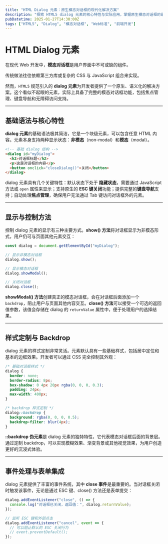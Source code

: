 ```yaml
---
title: "HTML Dialog 元素：原生模态对话框的现代化解决方案"
description: "探索 HTML5 dialog 元素的核心特性与实际应用，掌握原生模态对话框的最佳实践，替代传统 JavaScript 弹窗库的轻量级解决方案。"
pubDatetime: 2025-01-27T14:30:00Z
tags: ["HTML5", "Dialog", "模态对话框", "Web标准", "前端开发"]
---
```


# HTML Dialog 元素

在现代 Web 开发中，**模态对话框**是用户界面中不可或缺的组件。

传统做法往往依赖第三方库或复杂的 CSS 与 JavaScript 组合来实现。

然而，`HTML5` 规范引入的 **dialog 元素**为开发者提供了一个原生、语义化的解决方案。这个看似不起眼的元素，实际上具备了完整的模态对话框功能，包括焦点管理、键盘导航和无障碍访问支持。

---

## 基础语法与核心特性

**dialog 元素**的基础语法极其简洁，它是一个块级元素，可以包含任意 HTML 内容。元素本身支持两种显示状态：**非模态**（non-modal）和**模态**（modal）。

```html
<!-- 基础 dialog 结构 -->
<dialog id="myDialog">
  <h2>对话框标题</h2>
  <p>这是对话框的内容</p>
  <button onclick="closeDialog()">关闭</button>
</dialog>
```

dialog 元素具有几个关键特性：默认状态下处于 **隐藏状态**，需要通过 JavaScript 方法或 `open` 属性来显示；支持原生的 **ESC 键关闭**功能；提供完整的**键盘导航**支持；自动处理**焦点管理**，确保用户无法通过 Tab 键访问对话框外的元素。

---

## 显示与控制方法

控制 dialog 元素的显示有三种主要方式。**show() 方法**将对话框显示为非模态形式，用户仍可与页面其他元素交互：

```javascript
const dialog = document.getElementById("myDialog");

// 显示非模态对话框
dialog.show();

// 显示模态对话框
dialog.showModal();

// 关闭对话框
dialog.close();
```

**showModal() 方法**创建真正的模态对话框，会在对话框后面添加一个 `backdrop`，阻止用户与页面其他内容交互。**close() 方法**可以接受一个可选的返回值参数，该值会存储在 dialog 的 `returnValue` 属性中，便于处理用户的选择结果。

---

## 样式定制与 Backdrop

dialog 元素的样式定制非常灵活。元素默认具有一些基础样式，包括居中定位和基本的边框效果。开发者可以通过 CSS 完全控制其外观：

```css
/* 基础对话框样式 */
dialog {
  border: none;
  border-radius: 8px;
  box-shadow: 0 4px 20px rgba(0, 0, 0, 0.3);
  padding: 24px;
  max-width: 400px;
}

/* backdrop 样式定制 */
dialog::backdrop {
  background: rgba(0, 0, 0, 0.5);
  backdrop-filter: blur(4px);
}
```

**::backdrop 伪元素**是 dialog 元素的独特特性，它代表模态对话框后面的背景层。通过定制 backdrop，可以实现模糊效果、渐变背景或其他视觉效果，为用户创造更好的沉浸式体验。

---

## 事件处理与表单集成

dialog 元素提供了丰富的事件系统，其中 **close 事件**是最重要的。当对话框关闭时触发该事件，无论是通过 ESC 键、close() 方法还是表单提交：

```javascript
dialog.addEventListener("close", () => {
  console.log("对话框已关闭，返回值：", dialog.returnValue);
});

// 监听 ESC 键和外部点击
dialog.addEventListener("cancel", event => {
  // 可以阻止默认的 ESC 关闭行为
  // event.preventDefault();
});
```
